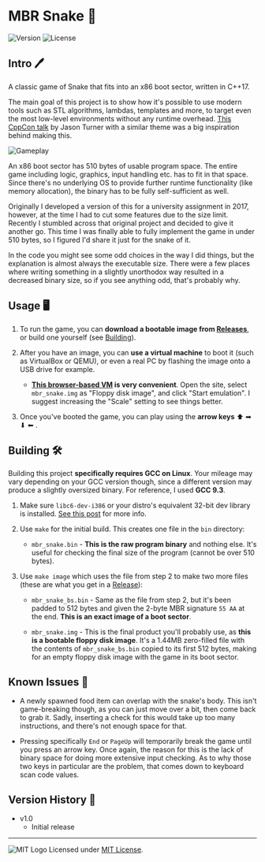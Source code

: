 # MBR Snake 🐍
![Version](https://img.shields.io/badge/Version-1.0-blue.svg) ![License](https://img.shields.io/badge/License-MIT-green.svg)


## Intro 🖊️


A classic game of Snake that fits into an x86 boot sector, written in C++17.

The main goal of this project is to show how it's possible to use modern tools such as STL algorithms, lambdas, templates and more, to target even the most low-level environments without any runtime overhead. [This CppCon talk](https://www.youtube.com/watch?v=zBkNBP00wJE) by Jason Turner with a similar theme was a big inspiration behind making this.


![Gameplay](https://i.imgur.com/yP49Wzl.gif)


An x86 boot sector has 510 bytes of usable program space. The entire game including logic, graphics, input handling etc. has to fit in that space. Since there's no underlying OS to provide further runtime functionality (like memory allocation), the binary has to be fully self-sufficient as well.

Originally I developed a version of this for a university assignment in 2017, however, at the time I had to cut some features due to the size limit. Recently I stumbled across that original project and decided to give it another go. This time I was finally able to fully implement the game in under 510 bytes, so I figured I'd share it just for the snake of it.

In the code you might see some odd choices in the way I did things, but the explanation is almost always the executable size. There were a few places where writing something in a slightly unorthodox way resulted in a decreased binary size, so if you see anything odd, that's probably why.


## Usage 🖥️


1. To run the game, you can **download a bootable image from [Releases](https://github.com/adam10603/mbr_snake/releases)**, or build one yourself (see [Building](#building-%EF%B8%8F)).

2. After you have an image, you can **use a virtual machine** to boot it (such as VirtualBox or QEMU), or even a real PC by flashing the image onto a USB drive for example.

    - **[This browser-based VM](https://copy.sh/v86/) is very convenient**. Open the site, select `mbr_snake.img` as "Floppy disk image", and click "Start emulation". I suggest increasing the "Scale" setting to see things better.

3. Once you've booted the game, you can play using the **arrow keys** ⬆ ➡ ⬇ ⬅ .


## Building 🛠️


Building this project **specifically requires GCC on Linux**. Your mileage may vary depending on your GCC version though, since a different version may produce a slightly oversized binary. For reference, I used **GCC 9.3**.

1. Make sure `libc6-dev-i386` or your distro's equivalent 32-bit dev library is installed. [See this post](https://stackoverflow.com/a/7412698/3606363) for more info.

2. Use `make` for the initial build. This creates one file in the `bin` directory:

    - `mbr_snake.bin` - **This is the raw program binary** and nothing else. It's useful for checking the final size of the program (cannot be over 510 bytes).

3. Use `make image` which uses the file from step 2 to make two more files (these are what you get in a [Release](https://github.com/adam10603/mbr_snake/releases)):

    - `mbr_snake_bs.bin` - Same as the file from step 2, but it's been padded to 512 bytes and given the 2-byte MBR signature `55 AA` at the end. **This is an exact image of a boot sector**.

    - `mbr_snake.img` - This is the final product you'll probably use, as **this is a bootable floppy disk image**. It's a 1.44MB zero-filled file with the contents of `mbr_snake_bs.bin` copied to its first 512 bytes, making for an empty floppy disk image with the game in its boot sector.


## Known Issues 🛑


- A newly spawned food item can overlap with the snake's body. This isn't game-breaking though, as you can just move over a bit, then come back to grab it. Sadly, inserting a check for this would take up too many instructions, and there's not enough space for that.

- Pressing specifically `End` or `PageUp` will temporarily break the game until you press an arrow key. Once again, the reason for this is the lack of binary space for doing more extensive input checking. As to why those two keys in particular are the problem, that comes down to keyboard scan code values.


## Version History 📃


* v1.0
  * Initial release


_____________________
![MIT Logo](https://upload.wikimedia.org/wikipedia/commons/thumb/0/0c/MIT_logo.svg/32px-MIT_logo.svg.png) Licensed under [MIT License](LICENSE).
